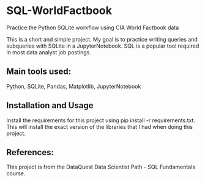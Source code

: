 # SQL-WorldFactbook
Practice the Python SQLite workflow using CIA World Factbook data

This is a short and simple project. My goal is to practice writing queries and subqueries with SQLite in a JupyterNotebook. SQL is a popular tool required in most data analyst job postings. 

## Main tools used:

Python, SQLite, Pandas, Matplotlib, JupyterNotebook

## Installation and Usage

Install the requirements for this project using pip install -r requirements.txt. This will install the exact version of the libraries that I had when doing this project.


## References:
This project is from the DataQuest Data Scientist Path - SQL Fundamentals course.

